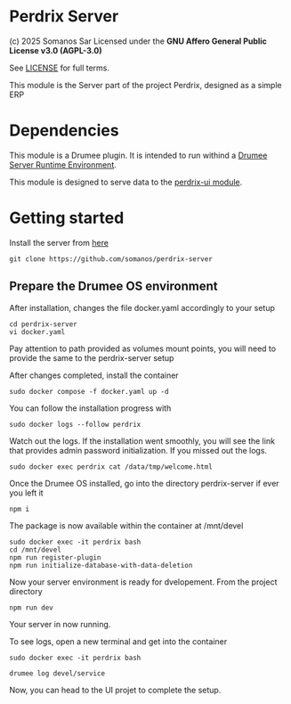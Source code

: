 # Perdrix Server
(c) 2025 Somanos Sar Licensed under the **GNU Affero General Public License v3.0 (AGPL-3.0)**

See [LICENSE](LICENSE) for full terms.

This module is the Server part of the project Perdrix, designed as a simple ERP

# Dependencies
This module is a Drumee plugin. It is intended to run withind a [Drumee Server Runtime Environment](https://github.com/drumee/documentation/wiki/Developer-Corner). 

This module is designed to serve data to the [perdrix-ui module](https://github.com/somanos/perdrix-ui).


# Getting started

Install the server from [here](https://github.com/somanos/perdrix-server)

```console
git clone https://github.com/somanos/perdrix-server

```

## Prepare the Drumee OS environment


After installation, changes the file docker.yaml accordingly to your setup
```console
cd perdrix-server
vi docker.yaml

```

Pay attention to path provided as volumes mount points, you will need to provide the same to the perdrix-server setup

After changes completed, install the container
```console
sudo docker compose -f docker.yaml up -d

```

You can follow the installation progress with
```console
sudo docker logs --follow perdrix
```

Watch out the logs. If the installation went smoothly, you will see the link that provides admin password initialization. If you missed out the logs.


```console
sudo docker exec perdrix cat /data/tmp/welcome.html
```

Once the Drumee OS installed, go into the directory perdrix-server if ever you left it

```console
npm i 
```

The package is now available within the container at /mnt/devel

```console
sudo docker exec -it perdrix bash
cd /mnt/devel
npm run register-plugin
npm run initialize-database-with-data-deletion
```

Now your server environment is ready for dvelopement. From the project directory

```console
npm run dev
```

Your server in now running.

To see logs, open a new terminal and get into the container 
```console
sudo docker exec -it perdrix bash
```

```console
drumee log devel/service
```

Now, you can head to the UI projet to complete the setup.